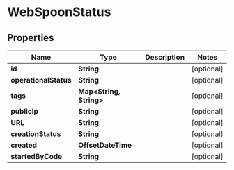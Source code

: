 

# WebSpoonStatus



## Properties

| Name | Type | Description | Notes |
|------------ | ------------- | ------------- | -------------|
|**id** | **String** |  |  [optional] |
|**operationalStatus** | **String** |  |  [optional] |
|**tags** | **Map&lt;String, String&gt;** |  |  [optional] |
|**publicIp** | **String** |  |  [optional] |
|**URL** | **String** |  |  [optional] |
|**creationStatus** | **String** |  |  [optional] |
|**created** | **OffsetDateTime** |  |  [optional] |
|**startedByCode** | **String** |  |  [optional] |



